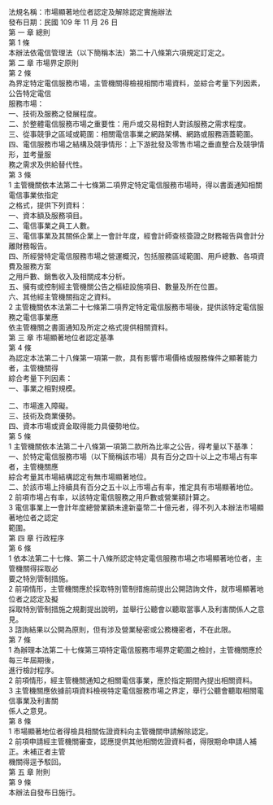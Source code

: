 法規名稱：市場顯著地位者認定及解除認定實施辦法  
發布日期：民國 109 年 11 月 26 日  
第 一 章 總則  
第 1 條  
本辦法依電信管理法（以下簡稱本法）第二十八條第六項規定訂定之。  
第 二 章 市場界定原則  
第 2 條  
為界定特定電信服務市場，主管機關得檢視相關市場資料，並綜合考量下列因素，公告特定電信  
服務市場：  
一、技術及服務之發展程度。  
二、於整體電信服務市場之重要性：用戶或交易相對人對該服務之需求程度。  
三、從事競爭之區域或範圍：相關電信事業之網路架構、網路或服務涵蓋範圍。  
四、電信服務市場之結構及競爭情形：上下游批發及零售市場之垂直整合及競爭情形，並考量服  
務之需求及供給替代性。  
第 3 條  
1 主管機關依本法第二十七條第二項界定特定電信服務市場時，得以書面通知相關電信事業依指定  
之格式，提供下列資料：  
一、資本額及服務項目。  
二、電信事業之員工人數。  
三、電信事業及其關係企業上一會計年度，經會計師查核簽證之財務報告與會計分離財務報告。  
四、所經營特定電信服務市場之營運概況，包括服務區域範圍、用戶總數、各項資費及服務方案  
之用戶數、銷售收入及相關成本分析。  
五、擁有或控制經主管機關公告之樞紐設施項目、數量及所在位置。  
六、其他經主管機關指定之資料。  
2 主管機關依本法第二十七條第二項界定特定電信服務市場後，提供該特定電信服務之電信事業應  
依主管機關之書面通知及所定之格式提供相關資料。  
第 三 章 市場顯著地位者認定基準  
第 4 條  
為認定本法第二十八條第一項第一款，具有影響市場價格或服務條件之顯著能力者，主管機關得  
綜合考量下列因素：  
一、事業之相對規模。  


二、市場進入障礙。  
三、技術及商業優勢。  
四、資本市場或資金取得能力具優勢地位。  
第 5 條  
1 主管機關依本法第二十八條第一項第二款所為比率之公告，得考量以下基準：  
一、於特定電信服務市場（以下簡稱該市場）具有百分之四十以上之市場占有率者，主管機關應  
綜合考量其市場結構認定有無市場顯著地位。  
二、於該市場上持續具有百分之五十以上市場占有率，推定具有市場顯著地位。  
2 前項市場占有率，以該特定電信服務之用戶數或營業額計算之。  
3 電信事業上一會計年度總營業額未達新臺幣二十億元者，得不列入本辦法市場顯著地位者之認定  
範圍。  
第 四 章 行政程序  
第 6 條  
1 依本法第二十七條、第二十八條所認定特定電信服務市場之市場顯著地位者，主管機關得採取必  
要之特別管制措施。  
2 前項情形，主管機關應於採取特別管制措施前提出公開諮詢文件，就市場顯著地位者之認定及擬  
採取特別管制措施之規劃提出說明，並舉行公聽會以聽取當事人及利害關係人之意見。  
3 諮詢結果以公開為原則，但有涉及營業秘密或公務機密者，不在此限。  
第 7 條  
1 為辦理本法第二十七條第三項特定電信服務市場界定範圍之檢討，主管機關應於每三年屆期後，  
進行檢討程序。  
2 前項情形，經主管機關通知之相關電信事業，應於指定期間內提出相關資料。  
3 主管機關應依據前項資料檢視特定電信服務市場之界定，舉行公聽會聽取相關電信事業及利害關  
係人之意見。  
第 8 條  
1 市場顯著地位者得檢具相關佐證資料向主管機關申請解除認定。  
2 前項申請經主管機關審查，認應提供其他相關佐證資料者，得限期命申請人補正。未補正者主管  
機關得逕予駁回。  
第 五 章 附則  
第 9 條  
本辦法自發布日施行。  



